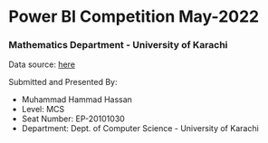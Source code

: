 # Power BI Competition May-2022
### Mathematics Department - University of Karachi

Data source: [here](https://crime-data-explorer.app.cloud.gov/pages/downloads#nibrs-downloads)

Submitted and Presented By:
- Muhammad Hammad Hassan
- Level: MCS
- Seat Number: EP-20101030
- Department: Dept. of Computer Science - University of Karachi

